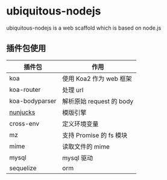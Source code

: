 # ubiquitous-nodejs
ubiquitous-nodejs is a web scaffold which is based on node.js


## 插件包使用

插件包 | 作用
--- | ---
koa | 使用 Koa2 作为 web 框架
koa-router | 处理 url
koa-bodyparser | 解析原始 request 的 body
[nunjucks](https://mozilla.github.io/nunjucks/cn/templating.html) | 模版引擎
cross-env | 定义环境变量
mz | 支持 Promise 的 fs 模块
mime | 读取文件的 mime
mysql | mysql 驱动
sequelize | orm
